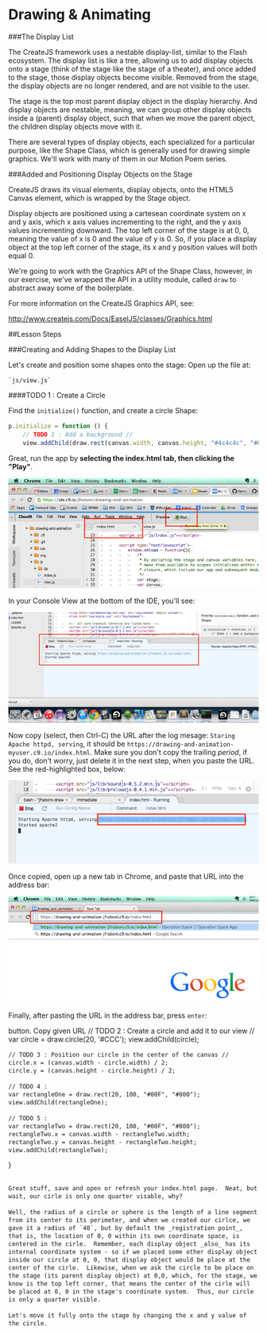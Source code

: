 Drawing & Animating
===

###The Display List

The CreateJS framework uses a nestable display-list, similar to the Flash ecosystem.  The display list is like a tree, allowing us to add display objects onto a stage (think of the stage like the stage of a theater), and once added to the stage, those display objects become visible.  Removed from the stage, the display objects are no longer rendered, and are not visible to the user.

The stage is the top most parent display object in the display hierarchy.  And display objects are nestable, meaning, we can group other display objects inside a (parent) display object, such that when we move the parent object, the children display objects move with it.

There are several types of display objects, each specialized for a particular purpose, like the Shape Class, which is generally used for drawing simple graphics.  We'll work with many of them in our Motion Poem series.

###Added and Positioning Display Objects on the Stage

CreateJS draws its visual elements, display objects, onto the HTML5 Canvas element, which is wrapped by the Stage object.

Display objects are positioned using a cartesean coordinate system on x and y axis, which x axis values incrementing to the right, and the y axis values incrementing downward.  The top left corner of the stage is at 0, 0, meaning the value of x is 0 and the value of y is 0.  So, if you place a display object at the top left corner of the stage, its x and y position values will both equal 0.

We're going to work with the Graphics API of the Shape Class, however, in our exercise, we've wrapped the API in a utility module, called `draw` to abstract away some of the boilerplate.

For more information on the CreateJS Graphics API, see:

http://www.createjs.com/Docs/EaselJS/classes/Graphics.html

##Lesson Steps

###Creating and Adding Shapes to the Display List

Let's create and position some shapes onto the stage:  Open up the file at:

    `js/view.js`

####TODO 1 : Create a Circle

Find the `initialize()` function, and create a circle Shape:

````javascript
p.initialize = function () {
    // TODO 1 : Add a background //
    view.addChild(draw.rect(canvas.width, canvas.height, "#4c4c4c", "#000"));
````

Great, run the app by **selecting the index.html tab, then clicking the "Play"**.


<img src="https://raw.githubusercontent.com/OperationSpark/using-c9/master/img/running-index.html.png">

In your Console View at the bottom of the IDE, you'll see:

<img src="https://raw.githubusercontent.com/OperationSpark/using-c9/master/img/apache-serving-web-page.png">

Now copy (select, then Ctrl-C) the URL after the log mesage: `Staring Apache httpd, serving`, it should be `https://drawing-and-animation-myuser.c9.io/index.html`.  Make sure you don't copy the trailing _period_, if you do, don't worry, just delete it in the next step, when you paste the URL.  See the red-highlighted box, below:

<img src="https://raw.githubusercontent.com/OperationSpark/using-c9/master/img/copy-server-url.png">

Once copied, open up a new tab in Chrome, and paste that URL into the address bar:

<img src="https://raw.githubusercontent.com/OperationSpark/using-c9/master/img/pasting-url.png">

Finally, after pasting the URL in the address bar, press `enter`:



button.  Copy given URL
    // TODO 2 : Create a circle and add it to our view //
    var circle = draw.circle(20, '#CCC');
    view.addChild(circle);

    // TODO 3 : Position our circle in the center of the canvas //
    circle.x = (canvas.width - circle.width) / 2;
    circle.y = (canvas.height - circle.height) / 2;

    // TODO 4 : 
    var rectangleOne = draw.rect(20, 100, "#00F", "#000");
    view.addChild(rectangleOne);
    
    // TODO 5 : 
    var rectangleTwo = draw.rect(20, 100, "#00F", "#000");
    rectangleTwo.x = canvas.width - rectangleTwo.width;
    rectangleTwo.y = canvas.height - rectangleTwo.height;
    view.addChild(rectangleTwo);
}
````

Great stuff, save and open or refresh your index.html page.  Neat, but wait, our cirle is only one quarter visable, why?

Well, the radius of a circle or sphere is the length of a line segment from its center to its perimeter, and when we created our cirlce, we gave it a radius of `40`, but by default the _registration point_, that is, the location of 0, 0 within its own coordinate space, is centered in the cirle.  Remember, each display object _also_ has its internal coordinate system - so if we placed some other display object inside our circle at 0, 0, that display object would be place at the center of the cirle.  Likewise, when we ask the circle to be place on the stage (its parent display object) at 0,0, which, for the stage, we know is the top left corner, that means the center of the cirle will be placed at 0, 0 in the stage's coordinate system.  Thus, our circle is only a quarter visible.

Let's move it fully onto the stage by changing the x and y value of the circle.


